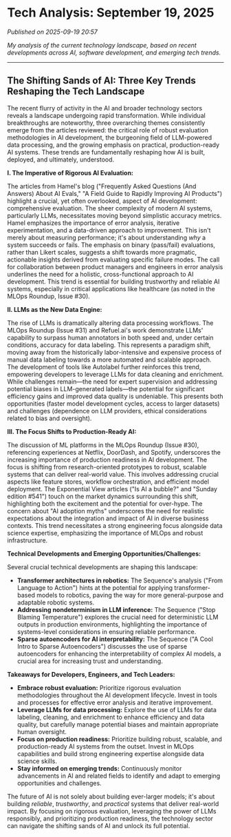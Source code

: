 # Tech Analysis: September 19, 2025

*Published on 2025-09-19 20:57*

*My analysis of the current technology landscape, based on recent developments across AI, software development, and emerging tech trends.*

---

## The Shifting Sands of AI: Three Key Trends Reshaping the Tech Landscape

The recent flurry of activity in the AI and broader technology sectors reveals a landscape undergoing rapid transformation.  While individual breakthroughs are noteworthy, three overarching themes consistently emerge from the articles reviewed: the critical role of robust evaluation methodologies in AI development, the burgeoning field of LLM-powered data processing, and the growing emphasis on practical, production-ready AI systems.  These trends are fundamentally reshaping how AI is built, deployed, and ultimately, understood.

**I.  The Imperative of Rigorous AI Evaluation:**

The articles from Hamel's blog ("Frequently Asked Questions (And Answers) About AI Evals," "A Field Guide to Rapidly Improving AI Products") highlight a crucial, yet often overlooked, aspect of AI development: comprehensive evaluation.  The sheer complexity of modern AI systems, particularly LLMs, necessitates moving beyond simplistic accuracy metrics.  Hamel emphasizes the importance of error analysis, iterative experimentation, and a data-driven approach to improvement. This isn't merely about measuring performance; it's about understanding *why* a system succeeds or fails.  The emphasis on binary (pass/fail) evaluations, rather than Likert scales, suggests a shift towards more pragmatic, actionable insights derived from evaluating specific failure modes.  The call for collaboration between product managers and engineers in error analysis underlines the need for a holistic, cross-functional approach to AI development.  This trend is essential for building trustworthy and reliable AI systems, especially in critical applications like healthcare (as noted in the MLOps Roundup, Issue #30).

**II. LLMs as the New Data Engine:**

The rise of LLMs is dramatically altering data processing workflows.  The MLOps Roundup (Issue #31) and Refuel.ai's work demonstrate LLMs' capability to surpass human annotators in both speed and, under certain conditions, accuracy for data labeling. This represents a paradigm shift, moving away from the historically labor-intensive and expensive process of manual data labeling towards a more automated and scalable approach.  The development of tools like Autolabel further reinforces this trend, empowering developers to leverage LLMs for data cleaning and enrichment.  While challenges remain—the need for expert supervision and addressing potential biases in LLM-generated labels—the potential for significant efficiency gains and improved data quality is undeniable.  This presents both opportunities (faster model development cycles, access to larger datasets) and challenges (dependence on LLM providers, ethical considerations related to bias and oversight).

**III. The Focus Shifts to Production-Ready AI:**

The discussion of ML platforms in the MLOps Roundup (Issue #30), referencing experiences at Netflix, DoorDash, and Spotify, underscores the increasing importance of production readiness in AI development.  The focus is shifting from research-oriented prototypes to robust, scalable systems that can deliver real-world value.  This involves addressing crucial aspects like feature stores, workflow orchestration, and efficient model deployment.  The  Exponential View articles ("Is AI a bubble?" and "Sunday edition #541") touch on the market dynamics surrounding this shift, highlighting both the excitement and the potential for over-hype. The concern about "AI adoption myths" underscores the need for realistic expectations about the integration and impact of AI in diverse business contexts.  This trend necessitates a strong engineering focus alongside data science expertise, emphasizing the importance of MLOps and robust infrastructure.


**Technical Developments and Emerging Opportunities/Challenges:**

Several crucial technical developments are shaping this landscape:

* **Transformer architectures in robotics:** The Sequence's analysis ("From Language to Action") hints at the potential for applying transformer-based models to robotics, paving the way for more general-purpose and adaptable robotic systems.
* **Addressing nondeterminism in LLM inference:**  The Sequence ("Stop Blaming Temperature") explores the crucial need for deterministic LLM outputs in production environments, highlighting the importance of systems-level considerations in ensuring reliable performance.
* **Sparse autoencoders for AI interpretability:**  The Sequence ("A Cool Intro to Sparse Autoencoders") discusses the use of sparse autoencoders for enhancing the interpretability of complex AI models, a crucial area for increasing trust and understanding.


**Takeaways for Developers, Engineers, and Tech Leaders:**

* **Embrace robust evaluation:** Prioritize rigorous evaluation methodologies throughout the AI development lifecycle. Invest in tools and processes for effective error analysis and iterative improvement.
* **Leverage LLMs for data processing:** Explore the use of LLMs for data labeling, cleaning, and enrichment to enhance efficiency and data quality, but carefully manage potential biases and maintain appropriate human oversight.
* **Focus on production readiness:**  Prioritize building robust, scalable, and production-ready AI systems from the outset. Invest in MLOps capabilities and build strong engineering expertise alongside data science skills.
* **Stay informed on emerging trends:**  Continuously monitor advancements in AI and related fields to identify and adapt to emerging opportunities and challenges.


The future of AI is not solely about building ever-larger models; it's about building *reliable*, *trustworthy*, and *practical* systems that deliver real-world impact.  By focusing on rigorous evaluation, leveraging the power of LLMs responsibly, and prioritizing production readiness, the technology sector can navigate the shifting sands of AI and unlock its full potential.
